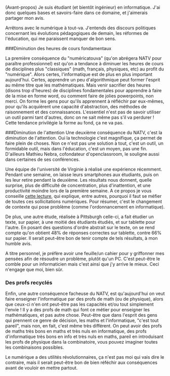 (Avant-propos) Je suis étudiant (et bientôt ingénieur) en informatique. J'ai donc quelques bases et savoirs-faire dans ce domaine, et j'aimerais partager mon avis.

Arrêtons avec le numérique à tout-va.
J'entends des discours politiques concernant les évolutions pédagogiques de demain, les réformes de l'éducation, qui me paraissent manquer de bon sens.

###Diminution des heures de cours fondamentaux

La première conséquence du "numéricatouva" (qu'on abrégera NATV pour paraître professionnel) est qu'on a tendance à diminuer les heures de cours de disciplines plus "classiques" (math, français, physiques, etc) au profit du "numérique".
Alors certes, l'informatique est de plus en plus important aujourd'hui. Certes, apprendre un peu d'algorithmique peut former l'esprit au même titre 
que les mathématiques. Mais venir sacrifier des heures (disons trop d'heures) de disciplines fondamentales pour apprendre à faire de la mise en forme word, 
ou comment faire de jolies powerpoints, non merci. On forme les gens pour qu'ils apprennent à réfléchir par eux-mêmes, pour qu'ils acquièrent
une capacité d'abstraction, des méthodes de raisonnement et des connaissances. L'essentiel n'est pas de savoir utiliser un outil parmi tant d'autres, donc on ne sait même pas s'il va perdurer !
Cette tendance privilégie la forme au fond, ça ne va pas.

###Diminution de l'attention
Une deuxième conséquence du NATV, c'est la diminution de l'attention. Oui la technologie c'est magnifique, ça permet de faire plein de choses.
Non ce n'est pas une solution à tout, c'est un outil, un formidable outil, mais dans l'éducation, c'est un moyen, pas une fin. D'ailleurs Mathieu Nebra, cofondateur d'openclassroom, le souligne aussi dans certaines de ses conférences.

Une équipe de l'université de Virginie à réalisé une expérience récemment. Pendant une semaine, on laisse leurs smartphones aux étudiants, 
puis on les leur retire pendant la deuxième. Les résultats nous donnent, quelle surprise, plus de difficulté de concentration, plus d'inattention, et une productivité moindre lors de la première semaine.
A ce propos je vous conseille [cette lecture](https://medium.freecodecamp.com/live-asynchronously-c8e7172fe7ea#.inbrhjicp), qui explique, entre autres, pourquoi il faut se méfier de toutes ces sollicitations numériques. Pour résumer, c'est le changement de contexte qui pose problème (comme l'ordonnancement en informatique).

De plus, une autre étude, réalisée à Pittsburgh celle-ci, a fait étudier un texte, sur papier, à une moitié des étudiants étudiés, et sur tablette pour l'autre. En posant des questions d'ordre abstrait
sur le texte, on se rend compte qu'on obtient 48% de réponses correctes sur tablette, contre 66% sur papier. Il serait peut-être bon de tenir compte de tels résultats, à mon humble avis.

A titre personnel, je préfère avoir une feuille/un cahier pour y griffonner mes pensées afin de résoudre un problème, plutôt qu'un PC. C'est peut-être le comble pour un informaticien mais c'est ainsi que j'y arrive le mieux.
Ceci n'engage que moi, bien sûr.

### Des profs recyclés
Enfin, une autre conséquence facheuse du NATV, est qu'aujourd'hui on veut faire enseigner l'informatique par des profs de math (ou de physique), alors que ceux-ci n'en ont peut-être pas les
capacités et/ou tout simplement l'envie ! Il y a des profs de math qui font ce métier pour enseigner les mathématiques, et pas autre chose. Peut-être que dans l'esprit des gens qui prennent ce genre de décision,
les maths et l'informatique, "c'est tout pareil", mais non, en fait, c'est même très différent. On peut avoir des profs de maths très bons en maths et très nuls en informatique,
des profs d'informatique très bons en info et très nuls en maths, pareil en introduisant les profs de physique dans la combinatoire, vous pouvez imaginer toutes les combinaisons possibles.

Le numérique a des utilités révolutionnaires, ça n'est pas moi qui vais dire le contraire, mais il serait peut-être bon de bien réféchir aux conséquences avant de vouloir en mettre partout.
